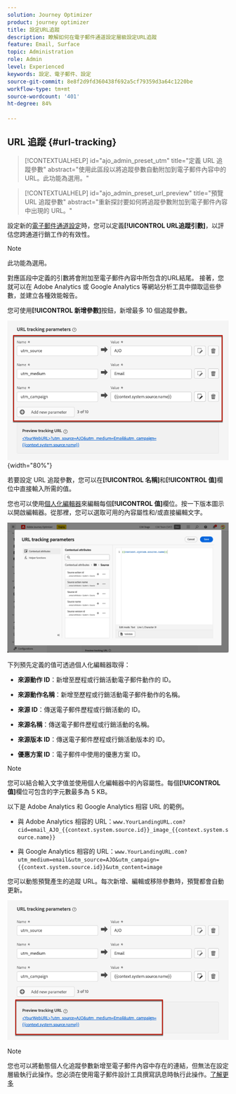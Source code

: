```yaml
---
solution: Journey Optimizer
product: journey optimizer
title: 設定URL追蹤
description: 瞭解如何在電子郵件通道設定層級設定URL追蹤
feature: Email, Surface
topic: Administration
role: Admin
level: Experienced
keywords: 設定、電子郵件、設定
source-git-commit: 8e8f2d9fd360438f692a5cf79359d3a64c1220be
workflow-type: tm+mt
source-wordcount: '401'
ht-degree: 84%

---
```



## URL 追蹤 {#url-tracking}

>[!CONTEXTUALHELP]
>id="ajo_admin_preset_utm"
>title="定義 URL 追蹤參數"
>abstract="使用此區段以將追蹤參數自動附加到電子郵件內容中的 URL。此功能為選用。"

>[!CONTEXTUALHELP]
>id="ajo_admin_preset_url_preview"
>title="預覽 URL 追蹤參數"
>abstract="重新探討要如何將追蹤參數附加到電子郵件內容中出現的 URL。"

設定新的[電子郵件通道設定](email-settings.md)時，您可以定義&#x200B;**[!UICONTROL URL追蹤引數]**，以評估您跨通道行銷工作的有效性。

>[!NOTE]
>
>此功能為選用。

對應區段中定義的引數將會附加至電子郵件內容中所包含的URL結尾。 接著，您就可以在 Adobe Analytics 或 Google Analytics 等網站分析工具中擷取這些參數，並建立各種效能報告。

您可使用&#x200B;**[!UICONTROL 新增參數]**&#x200B;按鈕，新增最多 10 個追蹤參數。

![](assets/preset-url-tracking.png){width="80%"}

若要設定 URL 追蹤參數，您可以在&#x200B;**[!UICONTROL 名稱]**&#x200B;和&#x200B;**[!UICONTROL 值]**&#x200B;欄位中直接輸入所需的值。

您也可以使用[個人化編輯器](../personalization/personalization-build-expressions.md)來編輯每個&#x200B;**[!UICONTROL 值]**&#x200B;欄位。按一下版本圖示以開啟編輯器。從那裡，您可以選取可用的內容屬性和/或直接編輯文字。

![](assets/preset-url-tracking-editor.png)

下列預先定義的值可透過個人化編輯器取得：

* **來源動作 ID**：新增至歷程或行銷活動電子郵件動作的 ID。

* **來源動作名稱**：新增至歷程或行銷活動電子郵件動作的名稱。

* **來源 ID**：傳送電子郵件歷程或行銷活動的 ID。

* **來源名稱**：傳送電子郵件歷程或行銷活動的名稱。

* **來源版本 ID**：傳送電子郵件歷程或行銷活動版本的 ID。

* **優惠方案 ID**：電子郵件中使用的優惠方案 ID。

>[!NOTE]
>
>您可以結合輸入文字值並使用個人化編輯器中的內容屬性。每個&#x200B;**[!UICONTROL 值]**&#x200B;欄位可包含的字元數最多為 5 KB。

<!--You can drag and drop the parameters to reorder them.-->

以下是 Adobe Analytics 和 Google Analytics 相容 URL 的範例。

* 與 Adobe Analytics 相容的 URL：`www.YourLandingURL.com?cid=email_AJO_{{context.system.source.id}}_image_{{context.system.source.name}}`

* 與 Google Analytics 相容的 URL：`www.YourLandingURL.com?utm_medium=email&utm_source=AJO&utm_campaign={{context.system.source.id}}&utm_content=image`

您可以動態預覽產生的追蹤 URL。每次新增、編輯或移除參數時，預覽都會自動更新。

![](assets/preset-url-tracking-preview.png)

>[!NOTE]
>
>您也可以將動態個人化追蹤參數新增至電子郵件內容中存在的連結，但無法在設定層級執行此操作。您必須在使用電子郵件設計工具撰寫訊息時執行此操作。[了解更多](message-tracking.md#url-tracking)
